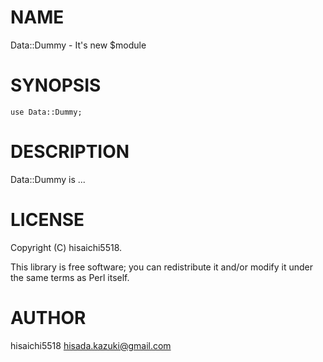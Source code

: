 # NAME

Data::Dummy - It's new $module

# SYNOPSIS

    use Data::Dummy;

# DESCRIPTION

Data::Dummy is ...

# LICENSE

Copyright (C) hisaichi5518.

This library is free software; you can redistribute it and/or modify
it under the same terms as Perl itself.

# AUTHOR

hisaichi5518 <hisada.kazuki@gmail.com>

